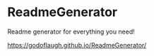 # ReadmeGenerator
Readme generator for everything you need!







https://godoflaugh.github.io/ReadmeGenerator/
